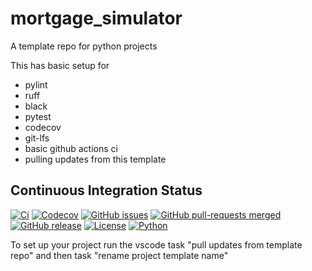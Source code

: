 # mortgage_simulator
A template repo for python projects

This has basic setup for

* pylint
* ruff
* black
* pytest
* codecov
* git-lfs
* basic github actions ci
* pulling updates from this template

## Continuous Integration Status

[![Ci](https://github.com/blooop/mortgage_simulator/actions/workflows/ci.yml/badge.svg?branch=main)](https://github.com/blooop/mortgage_simulator/actions/workflows/ci.yml?query=branch%3Amain)
[![Codecov](https://codecov.io/gh/blooop/mortgage_simulator/branch/main/graph/badge.svg?token=Y212GW1PG6)](https://codecov.io/gh/blooop/mortgage_simulator)
[![GitHub issues](https://img.shields.io/github/issues/blooop/mortgage_simulator.svg)](https://GitHub.com/blooop/mortgage_simulator/issues/)
[![GitHub pull-requests merged](https://badgen.net/github/merged-prs/blooop/mortgage_simulator)](https://github.com/blooop/mortgage_simulator/pulls?q=is%3Amerged)
[![GitHub release](https://img.shields.io/github/release/blooop/mortgage_simulator.svg)](https://GitHub.com/blooop/mortgage_simulator/releases/)
[![License](https://img.shields.io/pypi/l/bencher)](https://opensource.org/license/mit/)
[![Python](https://img.shields.io/badge/python-3.10%20%7C%203.11-blue)](https://www.python.org/downloads/release/python-310/)


To set up your project run the vscode task "pull updates from template repo" and then task "rename project template name"
